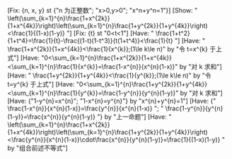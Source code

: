 [Fix: {n, x, y} st {"n 为正整数"; "x>0,y>0"; "x^n+y^n=1"}]
[Show: " \left(\sum_{k=1}^{n}\frac{1+x^{2k}}{1+x^{4k}}\right)\left(\sum_{k=1}^{n}\frac{1+y^{2k}}{1+y^{4k}}\right)<\frac{1}{(1-x)(1-y)} "]
[Fix: {t} st "0<t<1"]
[Have: " \frac{1+t^2}{1+t^4}=\frac{1}{t}-\frac{(1-t)(1-t^3)}{t(1+t^4)}<\frac{1}{t} "]
[Have: " \frac{1+x^{2k}}{1+x^{4k}}<\frac{1}{x^{k}}\;(1\le k\le n)" by "令 t=x^{k} 于上式"]
[Have: "0<\sum_{k=1}^{n}\frac{1+x^{2k}}{1+x^{4k}}<\sum_{k=1}^{n}\frac{1}{x^{k}}=\frac{1-x^{n}}{x^{n}(1-x)}" by "对 k 求和"]
[Have: " \frac{1+y^{2k}}{1+y^{4k}}<\frac{1}{y^{k}}\;(1\le k\le n)" by "令 t=y^{k} 于上式"]
[Have: "0<\sum_{k=1}^{n}\frac{1+y^{2k}}{1+y^{4k}}<\sum_{k=1}^{n}\frac{1}{y^{k}}=\frac{1-y^{n}}{y^{n}(1-y)}" by "对 k 求和"]
[Have: {"1-y^{n}=x^{n}"; "1-x^{n}=y^{n}"} by "x^{n}+y^{n}=1"]
[Have: {" \frac{1-x^{n}}{x^{n}(1-x)}=\frac{y^{n}}{x^{n}(1-x)} "; " \frac{1-y^{n}}{y^{n}(1-y)}=\frac{x^{n}}{y^{n}(1-y)} "} by "上一命题"]
[Have: " \left(\sum_{k=1}^{n}\frac{1+x^{2k}}{1+x^{4k}}\right)\left(\sum_{k=1}^{n}\frac{1+y^{2k}}{1+y^{4k}}\right)<\frac{y^{n}}{x^{n}(1-x)}\cdot\frac{x^{n}}{y^{n}(1-y)}=\frac{1}{(1-x)(1-y)} " by "组合前述不等式"]